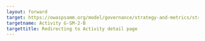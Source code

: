 ```yaml
---
layout: forward
target: https://owaspsamm.org/model/governance/strategy-and-metrics/stream-b/#maturity2
targetname: Activity G-SM-2-B
targettitle: Redirecting to Activity detail page
---
```


